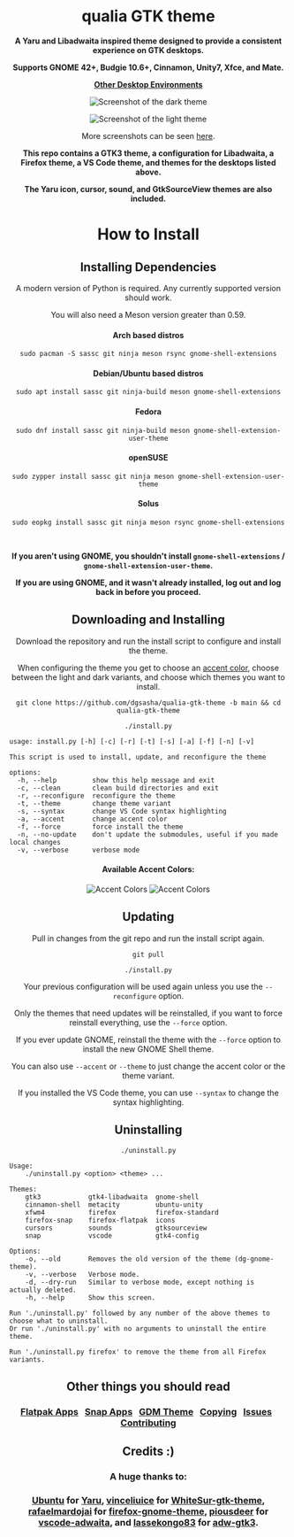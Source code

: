 <div align="center">

# qualia GTK theme
**A Yaru and Libadwaita inspired theme designed to provide a consistent experience on GTK desktops.**

**Supports GNOME 42+, Budgie 10.6+, Cinnamon, Unity7, Xfce, and Mate.**

**[Other Desktop Environments](.github/OTHER.md#other-desktop-environments)**

![Screenshot of the dark theme](.github/images/dark.png)

![Screenshot of the light theme](.github/images/light.png)

More screenshots can be seen [here](.github/SCREENSHOTS.md).

**This repo contains a GTK3 theme, a configuration for Libadwaita, a Firefox theme, a VS Code theme, and themes for the desktops listed above.**
  
**The Yaru icon, cursor, sound, and GtkSourceView themes are also included.**

# How to Install

## Installing Dependencies

A modern version of Python is required. Any currently supported version should work.

You will also need a Meson version greater than 0.59.

#### Arch based distros

```
sudo pacman -S sassc git ninja meson rsync gnome-shell-extensions
```

#### Debian/Ubuntu based distros

```
sudo apt install sassc git ninja-build meson gnome-shell-extensions
```

#### Fedora

```
sudo dnf install sassc git ninja-build meson gnome-shell-extension-user-theme
```

#### openSUSE

```
sudo zypper install sassc git ninja meson gnome-shell-extension-user-theme
```

#### Solus

```
sudo eopkg install sassc git ninja meson rsync gnome-shell-extensions
```

<br>

**If you aren't using GNOME, you shouldn't install `gnome-shell-extensions` / `gnome-shell-extension-user-theme`.**

**If you are using GNOME, and it wasn't already installed, log out and log back in before you proceed.**


## Downloading and Installing

Download the repository and run the install script to configure and install the theme.

When configuring the theme you get to choose an [accent color](#available-accent-colors), choose between the light and dark variants, and choose which themes you want to install.

```
git clone https://github.com/dgsasha/qualia-gtk-theme -b main && cd qualia-gtk-theme
```
```
./install.py
```

</div>

```
usage: install.py [-h] [-c] [-r] [-t] [-s] [-a] [-f] [-n] [-v]

This script is used to install, update, and reconfigure the theme

options:
  -h, --help         show this help message and exit
  -c, --clean        clean build directories and exit
  -r, --reconfigure  reconfigure the theme
  -t, --theme        change theme variant
  -s, --syntax       change VS Code syntax highlighting
  -a, --accent       change accent color
  -f, --force        force install the theme
  -n, --no-update    don't update the submodules, useful if you made local changes
  -v, --verbose      verbose mode
```

<div align="center">

#### Available Accent Colors:
![Accent Colors](.github/images/accents-dark.svg#gh-dark-mode-only)
![Accent Colors](.github/images/accents-light.svg#gh-light-mode-only)

## Updating

Pull in changes from the git repo and run the install script again.

```
git pull
```
```
./install.py
```

Your previous configuration will be used again unless you use the `--reconfigure` option.

Only the themes that need updates will be reinstalled, if you want to force reinstall everything, use the `--force` option.

If you ever update GNOME, reinstall the theme with the `--force` option to install the new GNOME Shell theme.

You can also use `--accent` or `--theme` to just change the accent color or the theme variant.

If you installed the VS Code theme, you can use `--syntax` to change the syntax highlighting.

## Uninstalling
```
./uninstall.py
```

</div>

```
Usage:
    ./uninstall.py <option> <theme> ...

Themes:
    gtk3            gtk4-libadwaita  gnome-shell
    cinnamon-shell  metacity         ubuntu-unity
    xfwm4           firefox          firefox-standard
    firefox-snap    firefox-flatpak  icons
    cursors         sounds           gtksourceview
    snap            vscode           gtk4-config

Options:
    -o, --old       Removes the old version of the theme (dg-gnome-theme).
    -v, --verbose   Verbose mode.
    -d, --dry-run   Similar to verbose mode, except nothing is actually deleted.
    -h, --help      Show this screen.

Run './uninstall.py' followed by any number of the above themes to choose what to uninstall.
Or run './uninstall.py' with no arguments to uninstall the entire theme.

Run './uninstall.py firefox' to remove the theme from all Firefox variants.
```

<div align="center">

## Other things you should read

### [Flatpak Apps](.github/OTHER.md#flatpak-apps) &nbsp; [Snap Apps](.github/OTHER.md#snap-apps) &nbsp; [GDM Theme](.github/OTHER.md#gdm-theme) &nbsp; [Copying](.github/OTHER.md#copying) &nbsp; [Issues](.github/OTHER.md#issues) &nbsp; [Contributing](.github/CONTRIBUTING.md)

## Credits :)
### A huge thanks to:
### [Ubuntu](https://ubuntu.com/) for [Yaru](https://github.com/ubuntu/yaru), [vinceliuice](https://github.com/vinceliuice) for [WhiteSur-gtk-theme](https://github.com/vinceliuice/WhiteSur-gtk-theme), [rafaelmardojai](https://github.com/rafaelmardojai) for [firefox-gnome-theme](https://github.com/rafaelmardojai/firefox-gnome-theme), [piousdeer](https://github.com/piousdeer) for [vscode-adwaita](https://github.com/piousdeer/vscode-adwaita), and [lassekongo83](https://github.com/lassekongo83) for [adw-gtk3](https://github.com/lassekongo83/adw-gtk3).
